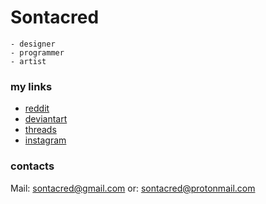 # Sontacred

```
- designer 
- programmer 
- artist
```

### my links 
- [reddit](https://www.reddit.com/u/Legochems)
- [deviantart](https://www.deviantart.com/sontacred)
- [threads](https://www.deviantart.com/sontacred) 
- [instagram](https://www.instagram.com/sontacred/)

### contacts
  Mail: sontacred@gmail.com
	or: sontacred@protonmail.com

